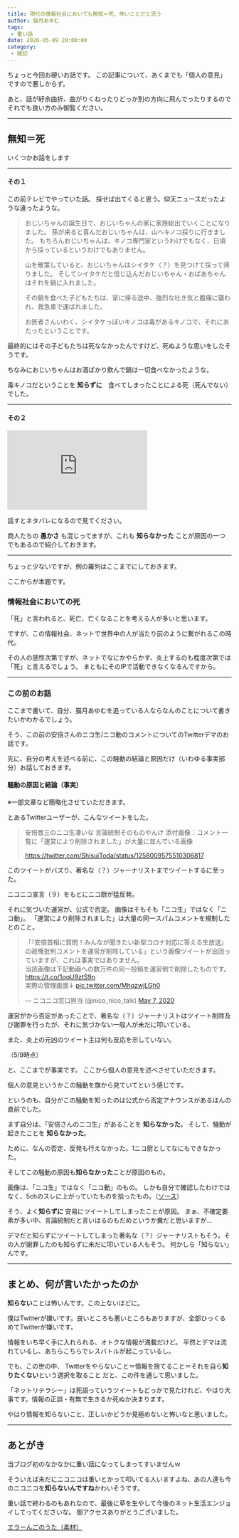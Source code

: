 ```yaml
---
title: 現代の情報社会においても無知＝死、怖いことだと思う
author: 猫月あゆむ
tags:
 - 重い話
date: 2020-05-09 20:00:00
category:
 - 雑記
---
```


ちょっと今回お硬いお話です。
この記事について、あくまでも「個人の意見」ですので悪しからず。

あと、話が紆余曲折、曲がりくねったりどっか別の方向に飛んでったりするのでそれでも良い方のみ御覧ください。

<!-- more -->

---

## 無知＝死
いくつかお話をします

---

#### その１
この前テレビでやっていた話。
探せば出てくると思う。仰天ニュースだったような違ったような。

> おじいちゃんの誕生日で、おじいちゃんの家に家族総出でいくことになりました。
> 孫が来ると喜んだおじいちゃんは、山へキノコ採りに行きました。
> もちろんおじいちゃんは、キノコ専門家というわけでもなく、日頃から採っているというわけでもありません。
>
> 山を散策していると、おじいちゃんはシイタケ（？）を見つけて採って帰りました。
> そしてシイタケだと信じ込んだおじいちゃん・おばあちゃんはそれを鍋に入れました。
>
> その鍋を食べた子どもたちは、家に帰る途中、強烈な吐き気と腹痛に襲われ、救急車で運ばれました。
>
> お医者さんいわく、シイタケっぽいキノコは毒があるキノコで、それにあたったということです。

最終的にはその子どもたちは死ななかったんですけど、死ぬような思いをしたそうです。

ちなみにおじいちゃんはお酒ばかり飲んで鍋は一切食べなかったような。

毒キノコだということを **知らずに**　食べてしまったことによる死（死んでない）でした。

---

#### その２
<iframe width="312" height="176" src="https://ext.nicovideo.jp/thumb/1510630530" scrolling="no" style="border:solid 1px #ccc;" frameborder="0"><a href="https://www.nicovideo.jp/watch/1510630530">キノの旅 -the Beautiful World- the Animated Series　第6話　『雲の中で』</a></iframe>

話すとネタバレになるので見てください。

商人たちの **愚かさ** も混じってますが、これも **知らなかった** ことが原因の一つでもあるので紹介しておきます。

---

ちょっと少ないですが、例の羅列はここまでにしておきます。

ここからが本題です。

### 情報社会においての死

「死」と言われると、死亡、亡くなることを考える人が多いと思います。

ですが、この情報社会、ネットで世界中の人が当たり前のように繋がれるこの時代。

その人の感性次第ですが、ネットでなにかやらかす、炎上するのも程度次第では「死」と言えるでしょう。
まともにそのIPで活動できなくなるんですから。

---

### この前のお話

ここまで書いて、自分、猫月あゆむを追っている人ならなんのことについて書きたいかわかるでしょう。

そう、この前の安倍さんのニコ生/ニコ動のコメントについてのTwitterデマのお話です。

先に、自分の考えを述べる前に、この騒動の結論と原因だけ（いわゆる事実部分）お話しておきます。

#### 騒動の原因と結論（事実）

※一部文章など簡略化させていただきます。

とあるTwitterユーザーが、こんなツイートをした。

> 安倍晋三のニコ生凄いな 言論統制そのものやんけ
> 添付画像：コメント一覧に「運営により削除されました」が大量に並んでいる画像
>
> https://twitter.com/ShisuiToda/status/1258009575510306817 

このツイートがバズり、著名な（？）ジャーナリストまでツイートするに至った。

ニコニコ宣言（９）をもとにニコ厨が猛反発。

それに気づいた運営が、公式で否定。
画像はそもそも「ニコ生」ではなく「ニコ動」。
「運営により削除されました」は大量の同一スパムコメントを規制したとのこと。
<blockquote class="twitter-tweet"><p lang="ja" dir="ltr">「『安倍首相に質問！みんなが聞きたい新型コロナ対応に答える生放送』の政権批判コメントを運営が削除している」という画像ツイートが出回っていますが、これは事実ではありません。<br>当該画像は下記動画への数万件の同一投稿を運営側で削除したものです。<a href="https://t.co/1qqU9ztS9n">https://t.co/1qqU9ztS9n</a><br>実際の管理画面↓ <a href="https://t.co/MhqzwjLGh0">pic.twitter.com/MhqzwjLGh0</a></p>&mdash; ニコニコ窓口担当 (@nico_nico_talk) <a href="https://twitter.com/nico_nico_talk/status/1258359971240001537?ref_src=twsrc%5Etfw">May 7, 2020</a></blockquote> <script async src="https://platform.twitter.com/widgets.js" charset="utf-8"></script>

運営がから否定があったことで、著名な（？）ジャーナリストはツイート削除及び謝罪を行ったが、それに気づかない一般人が未だに叩いている。

また、炎上の元凶のツイート主は何も反応を示していない。

（5/9時点）

と、ここまでが事実です。
ここから個人の意見を述べさせていただきます。

個人の意見というかこの騒動を旗から見ていてという感じです。

というのも、自分がこの騒動を知ったのは公式から否定アナウンスがあるほんの直前でした。

まず自分は、「安倍さんのニコ生」があることを **知らなかった**。
そして、騒動が起きたことを **知らなかった**。

ために、なんの否定、反発も行えなかった。1ニコ厨としてなにもできなかった。

そしてこの騒動の原因も**知らなかった**ことが原因のもの。

画像は、「ニコ生」ではなく「ニコ動」のもの。
しかも自分で確認したわけではなく、5chのスレに上がっていたものを拾ったもの。（[ソース](https://twitter.com/ShisuiToda/status/1258173303673335810)）

そう、よく**知らずに** 安易にツイートしてしまったことが原因。
まぁ、不確定要素が多い中、言論統制だと言いはるのもだめというか糞だと思いますが...

デマだと知らずにツイートしてしまった著名な（？）ジャーナリストもそう。その人が謝罪したのも知らずに未だに叩いている人もそう。
何かしら「知らない」んです。

---

## まとめ、何が言いたかったのか

**知らない**ことは怖いんです。この上ないほどに。

僕はTwitterが嫌いです。良いところも悪いところもありますが、全部ひっくるめてTwitterが嫌いです。

情報をいち早く手に入れられる、オトクな情報が満載だけど。
平然とデマは流れているし、あちらこちらでレスバトルが起こっているし。

でも、この世の中、
Twitterをやらないこと＝情報を捨てること＝それを自ら**知りたくない**という選択を取ること
だと、この件を通して思いました。

「ネットリテラシー」は死語っていうツイートもどっかで見たけれど、やはり大事です。情報の正誤・有無で生きるか死ぬか決まります。

やはり情報を知らないこと、正しいかどうか見極めないと怖いなと思いました。

---

## あとがき
当ブログ初のなかなかに重い話になってしまってすいませんｗ

そういえば未だにニコニコは重いとかって叩いてる人いますよね、あの人達も今のニコニコを**知らないんですね**かわいそうです。

重い話で終わるのもあれなので、最後に草を生やして今後のネット生活エンジョイしてってくださいな。
御アクセスありがとうございました。

<script type="application/javascript" src="https://embed.nicovideo.jp/watch/sm36822294/script?w=640&h=360"></script><noscript><a href="https://www.nicovideo.jp/watch/sm36822294">エラーんごのうた（素材）</a></noscript>